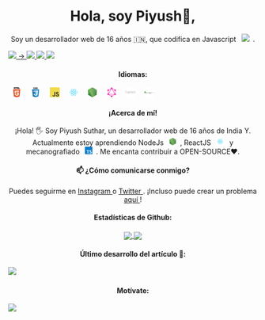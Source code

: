 <p align = "centro">
  <h1 align = "center"> Hola, soy Piyush👦, </h1>
  <p align = "center"> Soy un desarrollador web de 16 años 🇮🇳, que codifica en Javascript <code> <img height = "20" src = "https://raw.githubusercontent.com/github/ explore / 80688e429a7d4ef2fca1e82350fe8e3517d3494d / topics / javascript / javascript.png "> </code>. </p>
  <p align = "centro">
    <a href="https://twitter.com/piyushsthr" target="_blank">
      <img src = "https://img.shields.io/twitter/follow/piyushsthr?color=%231DA1F2&label=Follow&logo=twitter&style=for-the-badge" />
<! - <img height = "32" width = "32" style = "color: # 1DA1F2" src = "https://cdn.jsdelivr.net/npm/simple-icons@v3/icons/twitter.svg "/> ->
    </a>
    <a href="https://instagram.com/piyushsthr" target="_blank">
      <img src = "https://img.shields.io/badge/Follow-%40PiyushSthr-orange?style=for-the-badge&logo=instagram" />
    </a>
    <a href="https://dev.to/piyush" target="_blank">
      <img src = "https://img.shields.io/badge/Follow-@Piyush-black?style=for-the-badge&logo=dev.to" />
    </a>
    <a href="http://hits.dwyl.com/piyushsuthar/piyushsuthar" target="_blank">
      <img src = "http://hits.dwyl.com/piyushsuthar/piyushsuthar.svg" />
    </a>
  </p>
  <p align = "centro">
    <h4 align = "center"> Idiomas: </h4>
    <p align = "centro">
      <code> <img height = "20" src = "https://raw.githubusercontent.com/github/explore/80688e429a7d4ef2fca1e82350fe8e3517d3494d/topics/html/html.png"> </code>
      <code> <img height = "20" src = "https://raw.githubusercontent.com/github/explore/80688e429a7d4ef2fca1e82350fe8e3517d3494d/topics/css/css.png"> </code>
      <code> <img height = "20" src = "https://raw.githubusercontent.com/github/explore/80688e429a7d4ef2fca1e82350fe8e3517d3494d/topics/javascript/javascript.png"> </code>
      <code> <img height = "20" src = "https://raw.githubusercontent.com/github/explore/80688e429a7d4ef2fca1e82350fe8e3517d3494d/topics/react/react.png"> </code>
      <code> <img height = "20" src = "https://raw.githubusercontent.com/github/explore/80688e429a7d4ef2fca1e82350fe8e3517d3494d/topics/nodejs/nodejs.png"> </code>
      <code> <img height = "20" src = "https://raw.githubusercontent.com/github/explore/80688e429a7d4ef2fca1e82350fe8e3517d3494d/topics/graphql/graphql.png"> </code>
      <code> <img height = "20" src = "https://raw.githubusercontent.com/github/explore/80688e429a7d4ef2fca1e82350fe8e3517d3494d/topics/express/express.png"> </code>
      <code> <img height = "20" src = "https://raw.githubusercontent.com/github/explore/80688e429a7d4ef2fca1e82350fe8e3517d3494d/topics/mongodb/mongodb.png"> </code>
    </p>
  </p>
</p>
<p align = "centro">
  <h4 align = "center"> ¡Acerca de mí! </h4>
  <p align = "center"> ¡Hola! 🖐 Soy Piyush Suthar, un desarrollador web de 16 años de India Y.
  Actualmente estoy aprendiendo NodeJs <code> <img height = "15" src = "https://raw.githubusercontent.com/github/explore/80688e429a7d4ef2fca1e82350fe8e3517d3494d/topics/nodejs/nodejs.png"> </code>, ReactJS <code> <img height = "15" src = "https://raw.githubusercontent.com/github/explore/80688e429a7d4ef2fca1e82350fe8e3517d3494d/topics/react/react.png"> </code> y mecanografiado <code> <img height = "15" src = "https://raw.githubusercontent.com/github/explore/80688e429a7d4ef2fca1e82350fe8e3517d3494d/topics/typescript/typescript.png"> </code>.
  Me encanta contribuir a OPEN-SOURCE❤. </p>
  <h4 align = "center"> 📫 ¿Cómo comunicarse conmigo? </h4>
  <p align = "center"> Puedes seguirme en <a href="https://instagram.com/piyushsthr"> Instagram </a> o <a href = "https://twitter.com/piyushsthr" > Twitter </a>. ¡Incluso puede crear un problema <a href="https://github.com/PiyushSuthar/PiyushSuthar/issues/new"> aquí </a>! </p>
</p>
<h4 align = "center"> Estadísticas de Github: </h4>
<p align = "center" justify = "center">
  <a href="https://github.com/anuraghazra/github-readme-stats" target="_blank" justify="center">
    <img align = "center" src = "https://github-readme-stats.vercel.app/api?username=PiyushSuthar&show_icons=true&title_color=2e2e2e&hide=issues&include_all_commits=true" />
    <img align = "center" src = "https://github-readme-stats.vercel.app/api/top-langs/?username=piyushsuthar&layout=compact" />
  </a>
</p>

<h4 align = "center"> Último desarrollo del artículo 📝: </h4>
<p align = "centro">
  <a href="https://dev.to/piyush" target="_blank">
    <img src = "https://latest-devto-post.vercel.app/api?username=piyush" />
  </a>
</p>

<h4 align = "center"> Motívate: </h4>
<p align = "centro">
  <a href="https://github.com/piyushsuthar/github-readme-quotes">
    <img src = "https://quotes-github-readme.vercel.app/api?type=horizontal" />
  </a>
</p>
